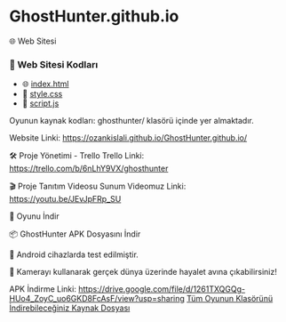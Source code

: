 # GhostHunter.github.io
🌐 Web Sitesi
### 📂 Web Sitesi Kodları  
- 🌐 [index.html](https://github.com/ozankislali/GhostHunter.github.io/blob/main/index.html)  
- 🎨 [style.css](https://github.com/ozankislali/GhostHunter.github.io/blob/main/style.css)  
- 🧠 [script.js](https://github.com/ozankislali/GhostHunter.github.io/blob/main/script.js)  

Oyunun kaynak kodları:
ghosthunter/ klasörü içinde yer almaktadır.

Website Linki: https://ozankislali.github.io/GhostHunter.github.io/
 
🛠️ Proje Yönetimi - Trello
Trello Linki: https://trello.com/b/6nLhY9VX/ghosthunter

🎬 Proje Tanıtım Videosu
Sunum Videomuz Linki: https://youtu.be/JEvJpFRp_SU

📲 Oyunu İndir

📦 GhostHunter APK Dosyasını İndir

🔹 Android cihazlarda test edilmiştir.

🔹 Kamerayı kullanarak gerçek dünya üzerinde hayalet avına çıkabilirsiniz!


APK İndirme Linki: https://drive.google.com/file/d/1261TXQGQg-HUo4_ZoyC_uo6GKD8FcAsF/view?usp=sharing
[Tüm Oyunun Klasörünü İndirebileceğiniz Kaynak Dosyası](https://drive.google.com/file/d/1hSgrEtf9viSybgZsriOznflPY8lVHI3K/view?usp=sharing)
